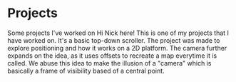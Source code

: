 # Projects
Some projects I've worked on 
Hi Nick here! This is one of my projects that I have worked on. It's a basic top-down scroller.
The project was made to explore positioning and how it works on a 2D platform. The camera further
expands on the idea, as it uses offsets to recreate a map everytime it is called. We abuse this idea
to make the illusion of a "camera" which is basically a frame of visibility based of a central point. 
